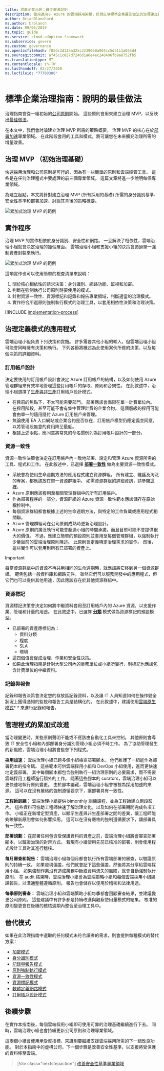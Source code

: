 ```yaml
---
title: 標準企業治理：最佳做法說明
description: 使用適用于 Azure 的雲端採用架構，針對反映標準企業最佳做法的治理建立最基本的可行產品（MVP）。
author: BrianBlanchard
ms.author: brblanch
ms.date: 09/05/2019
ms.topic: guide
ms.service: cloud-adoption-framework
ms.subservice: govern
ms.custom: governance
ms.openlocfilehash: f82dc3d12aa325c3239060a904cc5d3111a056d4
ms.sourcegitcommit: af45c1c027d7246d1a6e4ec248406fb9a8752fb5
ms.translationtype: MT
ms.contentlocale: zh-TW
ms.lasthandoff: 02/27/2020
ms.locfileid: "77709306"
---
```

# <a name="standard-enterprise-governance-guide-best-practices-explained"></a>標準企業治理指南：說明的最佳做法

治理指南會從一組初始的[公司原則](./initial-corporate-policy.md)開始。 這些原則會用來建立治理 MVP，以反映出[最佳做法](./index.md)。

在本文中，我們會討論建立治理 MVP 所需的策略概要。 治理 MVP 的核心在於[部署加速](../../deployment-acceleration/index.md)專業領域。 在此階段套用的工具和模式，將可讓您在未來擴充治理所需的增量改善。

## <a name="governance-mvp-initial-governance-foundation"></a>治理 MVP （初始治理基礎）

快速採用治理和公司原則是可行的，因為有一些簡單的原則和雲端控管工具。 這些是在任何治理程式中要處理的前三個專業領域。 這篇文章將進一步說明每個專業領域。

為建立起點，本文將針對建立治理 MVP (所有採用的基礎) 所需的身分識別基準、安全性基準和部署加速，討論其背後的策略概要。

![累加式治理 MVP 的範例](../../../_images/govern/governance-mvp.png)

## <a name="implementation-process"></a>實作程序

治理 MVP 的實作相依於身分識別、安全性和網路。 一旦解決了相依性，雲端治理小組就會決定治理的幾個層面。 雲端治理小組和支援小組的決策會透過單一強制資產封裝來執行。

![累加式治理 MVP 的範例](../../../_images/govern/governance-mvp-implementation-flow.png)

這項實作也可以使用簡單的檢查清單來說明：

1. 關於核心相依性的請求決策：身分識別、網路功能、監視和加密。
2. 判斷在強制執行公司原則時要使用的模式。
3. 針對資源一致性、資源標記和記錄和報告專業領域，判斷適當的治理模式。
4. 實作符合所選原則強制執行模式的治理工具，以套用相依性決策和治理決策。

[!INCLUDE [implementation-process](../../../../includes/implementation-process.md)]

## <a name="application-of-governance-defined-patterns"></a>治理定義模式的應用程式

雲端治理小組負責下列決策和實施。 許多需要其他小組的輸入，但雲端治理小組可能會同時擁有決策和執行。 下列各節將概述為此使用案例所做的決策，以及每個決策的詳細資料。

### <a name="subscription-design"></a>訂用帳戶設計

決定要使用的訂用帳戶設計會決定 Azure 訂用帳戶的結構，以及如何使用 Azure 管理群組來有效率地管理這些訂用帳戶的存取、原則和合規性。 在此敘述中，治理小組選擇了[生產與非生產](../../../decision-guides/subscriptions/index.md#production-and-nonproduction-pattern)訂用帳戶設計模式。

- 在目前的焦點下，不太可能需要部門。 部署應該會侷限在單一計費單位內。 在採用階段，甚至可能不會有集中管理計費的企業合約。 這個層級的採用可能會由單一的隨用隨付 Azure 訂用帳戶來管理。
- 無論使用 EA 入口網站或企業合約是否存在，訂用帳戶模型仍應定義並同意，以將管理段無意的費用降至最低。
- 根據上述兩點，應同意將常見的命名慣例列為訂用帳戶設計的一部分。

### <a name="resource-consistency"></a>資源一致性

資源一致性決策會決定在訂用帳戶內一致地部署、設定和管理 Azure 資源所需的工具、程式和工作。 在此敘述中，已選擇 **[部署一致性](../../../decision-guides/resource-consistency/index.md#deployment-consistency)** 做為主要資源一致性模式。

- 系統會為使用生命週期方法的應用程式建立資源群組。 所有建立、維護及淘汰的專案，都應該放在單一資源群組中。 如需資源群組的詳細資訊，請參閱[這裡](../../../decision-guides/resource-consistency/index.md#basic-grouping)。
- Azure 原則應該套用至相關管理群組中的所有訂用帳戶。
- 作為部署程序的一部分，資源群組的 Azure 資源一致性範本應該儲存在原始檔控制中。
- 每個資源群組都會根據上述的生命週期方法，與特定的工作負載或應用程式相關聯。
- Azure 管理群組可在公司原則成熟時更新治理設計。
- Azure 原則的廣泛執行可能會超過小組的時間承諾，而且目前可能不會提供很大的價值。 不過，應建立簡單的預設原則並套用至每個管理群組，以強制執行少量目前的雲端治理原則陳述。 此原則會定義特定治理需求的實作。 然後，這些實作可以套用到所有已部署的資產上。

>[!IMPORTANT]
>每當資源群組中的資源不再共用相同的生命週期時，就應該將它移到另一個資源群組。 範例包括一般資料庫和網路元件。 雖然它們可以服務開發中的應用程式，但它們也可以提供其他用途，因此應該存在於其他資源群組中。

### <a name="resource-tagging"></a>資源標記

資源標記決策會決定如何將中繼資料套用至訂用帳戶內的 Azure 資源，以支援作業、管理和計量的用途。 在此敘述中，已選擇 **[分類](../../../decision-guides/resource-tagging/index.md#resource-tagging-patterns)** 模式做為資源標記的預設模型。

- 已部署的資產應標記為：
  - 資料分類
  - 程度
  - SLA
  - 環境
- 這四個值會促成治理、作業和安全性決策。
- 如果此治理指南是針對大型公司內的業務單位或小組所實行，則標記也應該包含計費單位的中繼資料。

### <a name="logging-and-reporting"></a>記錄與報告

記錄和報告決策會決定您的存放區記錄資料，以及讓 IT 人員知道如何在操作健全狀況上獲得通知的監視和報告工具是結構化的。 在此敘述中，建議使用[雲端原生模式](../../../decision-guides/logging-and-reporting/index.md#cloud-native)* * 來進行記錄和報告。

## <a name="incremental-improvement-of-governance-processes"></a>管理程式的累加式改進

當治理變更時，某些原則聲明不能或不應該由自動化工具來控制。 其他原則會導致 IT 安全性小組和內部部署身分識別管理小組必須不時工作。 為了協助管理發生的新風險，雲端治理小組將會監督下列程式。

**採用加速：** 雲端治理小組已跨多個小組檢查部署腳本。 他們維護了一組能作為部署範本的指令碼。 這些範本可供雲端採用小組和 DevOps 小組使用，進而更快速地定義部署。 其中每個腳本都包含強制執行一組治理原則的必要需求，而不需要雲端採用工程師進行額外的工作。 隨著這些腳本的 curators，雲端治理小組可以更快速地執行原則變更。 由於腳本鑒藏，雲端治理小組會被視為採用加速的來源。 這可以在沒有嚴格的強制遵循要求下，讓部署具有一致性。

**工程師訓練：** 雲端治理小組提供 bimonthly 訓練課程，並為工程師建立兩段影片。 這些資料可協助工程師快速了解治理文化，以及如何在部署期間完成各項工作。 小組正在新增定型資產，以顯示生產與非生產部署之間的差異，讓工程師能夠瞭解新原則會如何影響採用。 這可以在沒有嚴格的強制遵循要求下，讓部署具有一致性。

**部署規劃：** 在部署任何包含受保護資料的資產之前，雲端治理小組將會審查部署腳本，以驗證治理的對齊方式。 若現有小組使用先前已核准的部署，則會使用程式設計工具對其進行稽核。

**每月審查和報告：** 雲端治理小組每個月都會執行所有雲端部署的審查，以驗證原則的持續一致。 如果發現偏差，他們就會記下這些偏差，然後將其分享給雲端採用小組。 如果強制作業沒有造成業務中斷或資料流失的風險，就會自動強制執行原則。 在 audit 結束時，雲端治理小組會為雲端策略小組和每個雲端採用小組編譯報告，以溝通整體遵循原則。 報告也會儲存以便用於稽核和法律用途。

**每季原則審查：** 雲端治理小組和雲端策略小組每季都會回顧審查結果，並建議變更公司原則。 這些建議中有許多都是持續改進與觀察使用量模式的結果。 核准的原則變更會在後續的稽核週期內整合至治理工具中。

## <a name="alternative-patterns"></a>替代模式

如果在此治理指南中選取的任何模式未符合讀者的需求，則會提供每種模式的替代方案：

- [加密模式](../../../decision-guides/encryption/index.md)
- [身分識別模式](../../../decision-guides/identity/index.md)
- [記錄與報告模式](../../../decision-guides/logging-and-reporting/index.md)
- [原則強制執行模式](../../../decision-guides/policy-enforcement/index.md)
- [資源一致性模式](../../../decision-guides/resource-consistency/index.md)
- [資源標記模式](../../../decision-guides/resource-tagging/index.md)
- [軟體定義網路模式](../../../decision-guides/software-defined-network/index.md)
- [訂用帳戶設計模式](../../../decision-guides/subscriptions/index.md)

## <a name="next-steps"></a>後續步驟

在實作本指南後，每個雲端採用小組即可使用可靠的治理基礎繼續進行下去。 同時，雲端治理小組也會持續更新公司原則和治理專業領域。

這兩個小組會使用承受度指標，來識別要繼續支援雲端採用所需的下一組改良功能。 對於本指南中的虛構公司，下一個步驟是改善安全性基準，以支援將受保護的資料移至雲端。

> [!div class="nextstepaction"]
> [改善安全性基準專業領域](./security-baseline-improvement.md)
